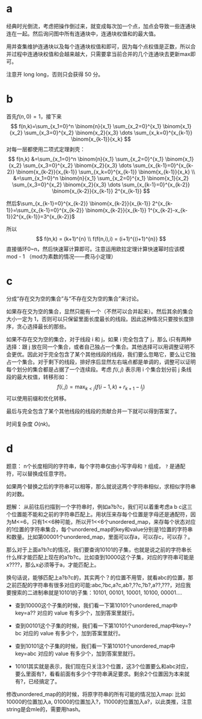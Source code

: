 # a

经典时光倒流，考虑把操作倒过来，就变成每次加一个点，加点会导致一些连通块连在一起。然后询问图中所有连通块中，连通块权值和的最大值。

用并查集维护连通块以及每个连通块权值和即可，因为每个点权值是正数，所以合并过程中连通块权值和会越来越大，只需要拿当前合并的几个连通块去更新max即可。

注意开 long long，否则只会获得 50 分。



# b

首先$f(n,0)=1$，接下来
$$
f(n,k)=\sum_{x_1=0}^n \binom{n}{x_1} \sum_{x_2=0}^{x_1} \binom{x_1}{x_2}   \sum_{x_3=0}^{x_2} \binom{x_2}{x_3} \dots \sum_{x_k=0}^{x_{k-1}} \binom{x_{k-1}}{x_k}
$$
对每一层都使用二项式定理剥壳：
$$
f(n,k) &=\sum_{x_1=0}^n \binom{n}{x_1} \sum_{x_2=0}^{x_1} \binom{x_1}{x_2}   \sum_{x_3=0}^{x_2} \binom{x_2}{x_3} \dots \sum_{x_{k-1}=0}^{x_{k-2}} \binom{x_{k-2}}{x_{k-1}} \sum_{x_k=0}^{x_{k-1}} \binom{x_{k-1}}{x_k} \\ &=\sum_{x_1=0}^n \binom{n}{x_1} \sum_{x_2=0}^{x_1} \binom{x_1}{x_2}   \sum_{x_3=0}^{x_2} \binom{x_2}{x_3} \dots \sum_{x_{k-1}=0}^{x_{k-2}} \binom{x_{k-2}}{x_{k-1}} 2^{x_{k-1}}
$$

然后$\sum_{x_{k-1}=0}^{x_{k-2}} \binom{x_{k-2}}{x_{k-1}} 2^{x_{k-1}}=\sum_{x_{k-1}=0}^{x_{k-2}} \binom{x_{k-2}}{x_{k-1}} 1^{x_{k-2}-x_{k-1}}2^{x_{k-1}}=3^{x_{k-2}}$

所以
$$
f(n,k) = (k+1)^{n} \\
f(f(n,i),i) = (i+1)^{(i+1)^{n}}
$$
直接循环0~n，然后快速幂计算即可。注意运用欧拉定理计算快速幂时应该模 mod - 1  （mod为素数的情况——费马小定理）




# c

分成“存在交为空的集合”与“不存在交为空的集合”来讨论。

如果存在交为空的集合，显然只能有一个（不然可以合并起来）。然后其余的集合大小一定为 1，否则可以只保留里面长度最长的线段。因此这种情况只要按长度排序，贪心选择最长的那些。

如果不存在交为空的集合，对于线段 i 和 j，如果 i 完全包含了 j，那么 i只有两种选择：跟 j 放在同一个集合，或者自己独占一个集合。其他选择可以用调整证明不会更优。因此对于完全包含了某个其他线段的线段，我们要么忽略它，要么让它独占一个集合。对于剩下的线段，排好序后显然左右端点都是单调的，调整可以证明每个划分的集合都是占据了一个连续段。考虑 $f(i, j)$ 表示用 i 个集合划分前 j 条线段的最大权值，转移形如：
$$
f(i,j) = \max_{k<j} (f(i-1, k) + r_{k+1} - l_j)
$$
可以使用前缀和优化转移。

最后与完全包含了某个其他线段的线段的贡献合并一下就可以得到答案了。

时间复杂度 $O(nk)$。



# d

题意：
n个长度相同的字符串，每个字符串仅由小写字母和 `?` 组成， `?` 是通配符，可以替换成任意字符。

如果两个替换之后的字符串可以相等，那么就说这两个字符串相似，求相似字符串的对数。



题解：
从前往后扫描到一个字符串时，例如a?b?c，我们可以着重考虑a b c这三个位置能不能和之前的字符串匹配上。用状压来存每个位置是字母还是通配符，因为M<=6，只有1<<6种可能，所以开1<<6个unordered_map，来存每个状态对应的1位置的字符串集合，每个unordered_map的key和value分别是1位置的字符串和数量。比如第00001个unordered_map，里面可以存a，可以存c，可以存？。

那么对于上面a?b?c的情况，我们要查询10101的子集，也就是说之前的字符串长什么样才能匹配上现在的a?b?c。比如查到10000这个子集，对应的字符串可能是x????，那么x必须等于a，才能匹配上。

换句话说，能够匹配上a?b?c的，其实两个？的位置不用管，就看abc的位置，那之前匹配的字符串有很多对应的可能:abc,?bc,a?c,ab?,??c,?b?,a??,???，对应我要搜索的二进制串就是10101的子集：10101, 00101, 10001, 10100, 00001....  

- 查到10000这个子集的时候，我们看一下第10101个unordered_map中key=a?? 对应的 value 有多少个，加到答案里就行。

- 查到00101这个子集的时候，我们看一下第10101个unordered_map中key=?bc 对应的 value 有多少个，加到答案里就行。
- 查到10101这个子集的时候，我们看一下第10101个unordered_map中key=abc 对应的 value 有多少个，加到答案里就行。
- 10101其实就是表示，我们现在只关注3个位置，这3个位置要么和abc对应，要么里面有?，看看前面有多少个字符串满足要求。剩余2个位置因为本来就有?，已经搞定了。

修改unordered_map的的时候，将原字符串的所有可能的情况加入map: 比如 10000的位置加入a, 01000的位置加入?，11000的位置加入a?，以此类推，注意string是会mle的，需要用hash。

